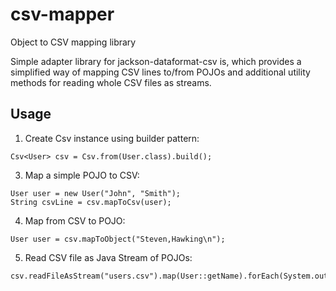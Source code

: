 # csv-mapper
Object to CSV mapping library

Simple adapter library for jackson-dataformat-csv is, which provides a simplified way of mapping CSV lines to/from POJOs and additional utility methods for reading whole CSV files as streams.


## Usage
1. Create Csv instance using builder pattern:
```
Csv<User> csv = Csv.from(User.class).build();
```
3. Map a simple POJO to CSV:
```
User user = new User("John", "Smith");
String csvLine = csv.mapToCsv(user);
```
4. Map from CSV to POJO:
```
User user = csv.mapToObject("Steven,Hawking\n");
```
5. Read CSV file as Java Stream of POJOs:
```
csv.readFileAsStream("users.csv").map(User::getName).forEach(System.out::println);
```
